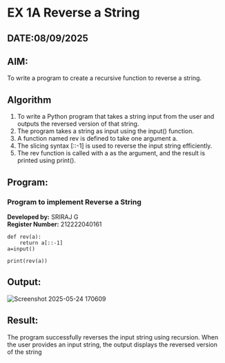 # EX 1A Reverse a String
## DATE:08/09/2025
## AIM:
To write a program to create a recursive function to reverse a string.

## Algorithm
1. To write a Python program that takes a string input from the user and outputs the reversed version of that string.
2. The program takes a string as input using the input() function. 
3. A function named rev is defined to take one argument a.
4. The slicing syntax [::-1] is used to reverse the input string efficiently. 
5. The rev function is called with a as the argument, and the result is printed using print(). 

## Program:
### Program to implement Reverse a String  
**Developed by:** SRIRAJ G    
**Register Number:** 212222040161

```
def rev(a):
    return a[::-1]
a=input()

print(rev(a))

```
## Output:
![Screenshot 2025-05-24 170609](https://github.com/user-attachments/assets/3b508122-9622-4864-a78b-55d7ad445898)

## Result:
The program successfully reverses the input string using recursion. When the user provides an input string, the output displays the reversed version of the string
